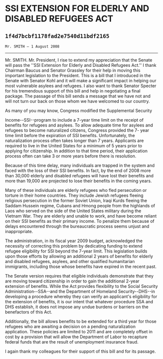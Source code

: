 # SSI EXTENSION FOR ELDERLY AND DISABLED REFUGEES ACT
## `1f4d7bcbf1178fad2e7540d11bdf2165`
`Mr. SMITH — 1 August 2008`

---


Mr. SMITH. Mr. President, I rise to extend my appreciation that the 
Senate will pass the ''SSI Extension for Elderly and Disabled Refugees 
Act.'' I thank Chairman Baucus and Senator Grassley for their help in 
moving this important legislation to the President. This is a bill that 
I introduced in the Senate with Senator Kohl and it will make a 
significant impact in helping our most vulnerable asylees and refugees. 
I also want to thank Senator Specter for his tremendous support of this 
bill and help in negotiating a final package. The passage of this bill 
sends a message that we have not and will not turn our back on those 
whom we have welcomed to our country.

As many of you may know, Congress modified the Supplemental Security


Income--SSI--program to include a 7-year time limit on the receipt of 
benefits for refugees and asylees. To allow adequate time for asylees 
and refugees to become naturalized citizens, Congress provided the 7-
year time limit before the expiration of SSI benefits. Unfortunately, 
the naturalization process often takes longer than 7 years. Applicants 
are required to live in the United States for a minimum of 5 years 
prior to applying for citizenship. In addition to that time period, 
their application process often can take 3 or more years before there 
is resolution.

Because of this time delay, many individuals are trapped in the 
system and faced with the loss of their SSI benefits. In fact, by the 
end of 2008 more than 30,000 elderly and disabled refugees will have 
lost their benefits and more than 19,000 are projected to lose their 
benefits in the coming years.

Many of these individuals are elderly refugees who fled persecution 
or torture in their home countries. They include Jewish refugees 
fleeing religious persecution in the former Soviet Union, Iraqi Kurds 
fleeing the Saddam Hussein regime, Cubans and Hmong people from the 
highlands of Laos who served on the side of the United States military 
during the Vietnam War. They are elderly and unable to work, and have 
become reliant on their SSI benefits as their primary income. To 
penalize them because of delays encountered through the bureaucratic 
process seems unjust and inappropriate.

The administration, in its fiscal year 2009 budget, acknowledged the 
necessity of correcting this problem by dedicating funding to extend 
refugee eligibility for SSI beyond the 7-year limit. This legislation 
builds upon those efforts by allowing an additional 2 years of benefits 
for elderly and disabled refugees, asylees, and other qualified 
humanitarian immigrants, including those whose benefits have expired in 
the recent past.

The Senate version requires that eligible individuals demonstrate 
that they are moving toward citizenship in order to gain the additional 
2-year extension of benefits. While the Act provides flexibility to the 
Social Security Administration--SSA--and the Department of Homeland 
Security--DHS--in developing a procedure whereby they can verify an 
applicant's eligibility for the extension of benefits, it is our intent 
that whatever procedure SSA and DHS establish, it does not impose any 
undue burdens or barriers on the benefactors of this Act.

Additionally, the bill allows benefits to be extended for a third 
year for those refugees who are awaiting a decision on a pending 
naturalization application. These policies are limited to 2011 and are 
completely offset in cost by a provision that will allow the Department 
of Labor to recapture federal funds that are the result of unemployment 
insurance fraud.

I again thank my colleagues for their support of this bill and for 
its passage.